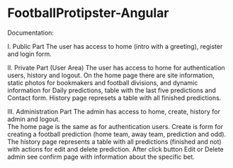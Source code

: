 # FootballProtipster-Angular

Documentation:

I. Public Part
The user has access to home (intro with a greeting), register and login form.

II. Private Part (User Area)
The user has access to home for authentication users, history and logout. 
   On the home page there are site information, static photos for bookmakers and football divisions,
and dynamic information for Daily predictions, table with the last five predictions and Contact form.
   History page represets a table with all finished predictions.

III. Administration Part
The admin has access to home, create, history for admin and logout.  
   The home page is the same as for authentication users.
   Create is form for creating a football prediction (home team, away team, prediction and odd).
   The history page represents a table with all predictions (finished and not) with actions for edit and delete prediction.
   After click button Edit or Delete admin see confirm page with information about the specific bet.
